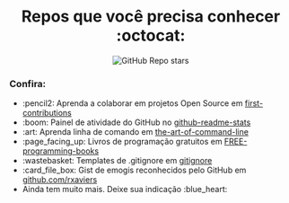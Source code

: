 <div align="center"> <h1> Repos que você precisa conhecer :octocat: </h1> 

<img alt="GitHub Repo stars" src="https://img.shields.io/github/stars/tayhsn/repos-good-toknow?logoColor=red&style=social"> </div>

### Confira:

<ul>
    <li>
       :pencil2: Aprenda a colaborar em projetos Open Source em <a href="https://github.com/firstcontributions/first-contributions">first-contributions</a>
    </li>
    <li>
       :boom: Painel de atividade do GitHub no <a href="https://github.com/anuraghazra/github-readme-stats">github-readme-stats</a>
    </li>
    <li>
       :art: Aprenda linha de comando em <a href="https://github.com/jlevy/the-art-of-command-line">the-art-of-command-line</a>
    </li>
    <li>
       :page_facing_up: Livros de programação gratuitos em <a href="https://github.com/EbookFoundation/free-programming-books">FREE-programming-books</a>
    </li>
    <li>
       :wastebasket: Templates de .gitignore em <a href="https://github.com/github/gitignore">gitignore</a> 
    </li>
    <li>
        :card_file_box: Gist de emogis reconhecidos pelo GitHub em <a href="https://gist.github.com/rxaviers/7360908">github.com/rxaviers</a>
    </li>
    <li>
    	Ainda tem muito mais. Deixe sua indicação :blue_heart:
    </li>
</ul>
